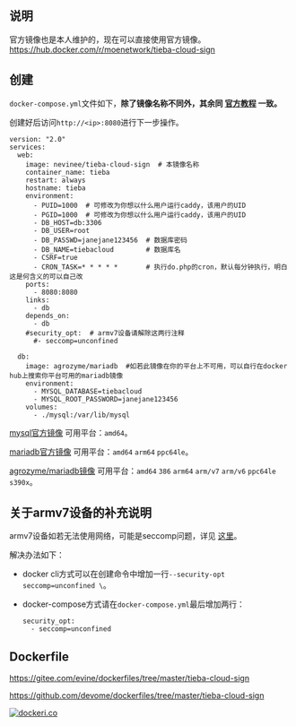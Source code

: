 ## 说明

官方镜像也是本人维护的，现在可以直接使用官方镜像。https://hub.docker.com/r/moenetwork/tieba-cloud-sign

## 创建

`docker-compose.yml`文件如下，**除了镜像名称不同外，其余同 [官方教程](https://github.com/MoeNetwork/Tieba-Cloud-Sign) 一致。**

创建好后访问`http://<ip>:8080`进行下一步操作。

```
version: "2.0"
services:
  web:
    image: nevinee/tieba-cloud-sign  # 本镜像名称
    container_name: tieba
    restart: always
    hostname: tieba
    environment:
      - PUID=1000  # 可修改为你想以什么用户运行caddy，该用户的UID
      - PGID=1000  # 可修改为你想以什么用户运行caddy，该用户的UID
      - DB_HOST=db:3306
      - DB_USER=root
      - DB_PASSWD=janejane123456  # 数据库密码
      - DB_NAME=tiebacloud        # 数据库名
      - CSRF=true
      - CRON_TASK=* * * * *       # 执行do.php的cron，默认每分钟执行，明白这是何含义的可以自己改
    ports:
      - 8080:8080
    links:
      - db
    depends_on:
      - db
    #security_opt:  # armv7设备请解除这两行注释
      #- seccomp=unconfined

  db:
    image: agrozyme/mariadb  #如若此镜像在你的平台上不可用，可以自行在docker hub上搜索你平台可用的mariadb镜像
    environment:
      - MYSQL_DATABASE=tiebacloud
      - MYSQL_ROOT_PASSWORD=janejane123456
    volumes:
      - ./mysql:/var/lib/mysql
```
    
[mysql官方镜像](https://hub.docker.com/_/mysql) 可用平台：`amd64`。

[mariadb官方镜像](https://hub.docker.com/_/mariadb) 可用平台：`amd64` `arm64` `ppc64le`。

[agrozyme/mariadb镜像](https://hub.docker.com/r/agrozyme/mariadb) 可用平台：`amd64` `386` `arm64` `arm/v7` `arm/v6` `ppc64le` `s390x`。

## 关于armv7设备的补充说明

armv7设备如若无法使用网络，可能是seccomp问题，详见 [这里](https://wiki.alpinelinux.org/wiki/Release_Notes_for_Alpine_3.13.0)。

解决办法如下：

- docker cli方式可以在创建命令中增加一行`--security-opt seccomp=unconfined \`。

- docker-compose方式请在`docker-compose.yml`最后增加两行：

    ```
    security_opt:
      - seccomp=unconfined
    ```

## Dockerfile

https://gitee.com/evine/dockerfiles/tree/master/tieba-cloud-sign

https://github.com/devome/dockerfiles/tree/master/tieba-cloud-sign

[![dockeri.co](http://dockeri.co/image/nevinee/tieba-cloud-sign)](https://hub.docker.com/r/nevinee/tieba-cloud-sign/)